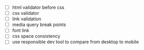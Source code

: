 - [ ] html validator before css
- [ ] css validator
- [ ] link validation
- [ ] media query break points
- [ ] font link
- [ ] css space consistency
- [ ] use responsible dev tool to compare from desktop to mobile